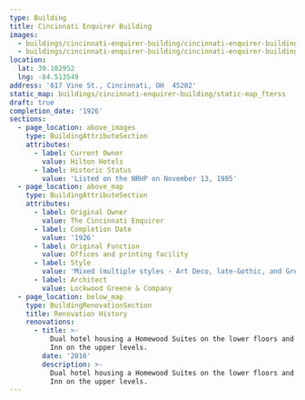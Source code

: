 ```yaml
---
type: Building
title: Cincinnati Enquirer Building
images:
  - buildings/cincinnati-enquirer-building/cincinnati-enquirer-building-0_zmlz16
  - buildings/cincinnati-enquirer-building/cincinnati-enquirer-building-1_lpds5e
location:
  lat: 39.102952
  lng: -84.513549
address: '617 Vine St., Cincinnati, OH  45202'
static_map: buildings/cincinnati-enquirer-building/static-map_fterss
draft: true
completion_date: '1926'
sections:
  - page_location: above_images
    type: BuildingAttributeSection
    attributes:
      - label: Current Owner
        value: Hilton Hotels
      - label: Historic Status
        value: 'Listed on the NRHP on November 13, 1985'
  - page_location: above_map
    type: BuildingAttributeSection
    attributes:
      - label: Original Owner
        value: The Cincinnati Enquirer
      - label: Completion Date
        value: '1926'
      - label: Original Function
        value: Offices and printing facility
      - label: Style
        value: 'Mixed (multiple styles - Art Deco, late-Gothic, and Greek influences)'
      - label: Architect
        value: Lockwood Greene & Company
  - page_location: below_map
    type: BuildingRenovationSection
    title: Renovation History
    renovations:
      - title: >-
          Dual hotel housing a Homewood Suites on the lower floors and a Hampton
          Inn on the upper levels.
        date: '2016'
        description: >-
          Dual hotel housing a Homewood Suites on the lower floors and a Hampton
          Inn on the upper levels.
---
```

